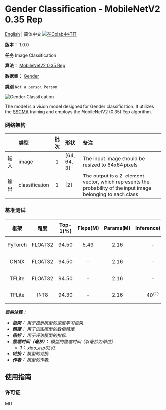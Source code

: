 # Gender Classification - MobileNetV2 0.35 Rep

[English](../en/Gender_Classification_MobileNetV2_0.35_Rep_64.md) | 简体中文 [![在Colab中打开](https://colab.research.google.com/assets/colab-badge.svg)](https://colab.research.google.com/github/seeed-studio/sscma-model-zoo/blob/refactor-auto-generate/notebooks/zh_CN/Gender_Classification_MobileNetV2_0.35_Rep_64.ipynb)

**版本：** 1.0.0

**任务** Image Classification

**算法：** [MobileNetV2 0.35 Rep](configs/classification/mobnetv2_0.35_rep_1bx16_300e_custom.py)

**数据集：** [Gender](https://universe.roboflow.com/seeed-studio-e2fso/gender-8vbxd)

**类别** `Not a person`, `Person`

![Gender Classification](https://files.seeedstudio.com/sscma/static/gender_cls.png)

The model is a vision model designed for Gender classification. It utilizes the [SSCMA](https://github.com/Seeed-Studio/SSCMA) training and employs the MobileNetV2 (0.35) Rep algorithm.

### 网络架构

|      | 类型           |  批次  | 形状        | 备注                                                                                                          |
|:-----|:---------------|:------:|:------------|:--------------------------------------------------------------------------------------------------------------|
| 输入 | image          |   1    | [64, 64, 3] | The input image should be resized to 64x64 pixels                                                             |
| 输出 | classification |   1    | [2]         | The output is a 2-element vector, which represents the probability of the input image belonging to each class |
### 基准测试

|  框架   |  精度   |  Top-1(%)  |  Flops(M)  |  Params(M)  |  Inference(ms)   |                                                                            下载                                                                            |     作者     |
|:-------:|:-------:|:----------:|:----------:|:-----------:|:----------------:|:----------------------------------------------------------------------------------------------------------------------------------------------------------:|:------------:|
| PyTorch | FLOAT32 |   94.50    |    5.49    |    2.16     |        -         | [链接](https://files.seeedstudio.com/sscma/model_zoo/classification/models/gender/mbv2_0.35_rep_gender_sha1_62336a001f0cd58d2ac8ed5a6823b9ac7374f276.pth)  | Seeed Studio |
|  ONNX   | FLOAT32 |   94.50    |     -      |    2.16     |        -         |   [链接](https://files.seeedstudio.com/sscma/model_zoo/classification/models/gender/mbv2_0.35_rep_gender_a9031151303fb4eaeae99262d26c0719a7bca7d7.onnx)    | Seeed Studio |
| TFLite  | FLOAT32 |   94.50    |     -      |    2.16     |        -         |  [链接](https://files.seeedstudio.com/sscma/model_zoo/classification/models/gender/mbv2_0.35_rep_gender_5e6dc80bd5f3ddb429326a27f767816d998c919b.tflite)   | Seeed Studio |
| TFLite  |  INT8   |   94.30    |     -      |    2.16     | 40<sup>(1)</sup> | [链接](https://files.seeedstudio.com/sscma/model_zoo/classification/gender/mbv2_0.35_rep_gender_int8_sha1_2bc5677615f8aeb41bffe21e25de6d01f91c3a41.tflite) | Seeed Studio |

***表格注释：***

- ***框架：** 用于推断模型的深度学习框架.*
- ***精度：** 用于训练模型的数值精度.*
- ***指标：** 用于评估模型的指标.*
- ***推理时间（毫秒）：** 模型的推理时间（以毫秒为单位）.*
  - ***1：** xiao_esp32s3.*
- ***链接：** 模型的链接.*
- ***作者：** 模型的作者.*

## 使用指南

### 许可证

MIT

